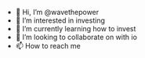 - 👋 Hi, I’m @wavethepower
- 👀 I’m interested in investing
- 🌱 I’m currently learning how to invest
- 💞️ I’m looking to collaborate on with io
- 📫 How to reach me 

<!---
wavethepower/wavethepower is a ✨ special ✨ repository because its `README.md` (this file) appears on your GitHub profile.
You can click the Preview link to take a look at your changes.
--->
